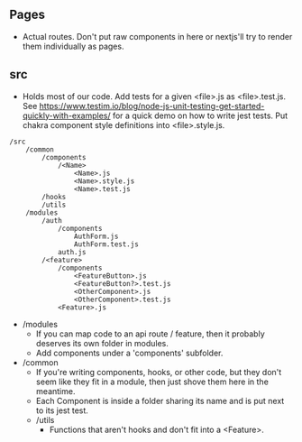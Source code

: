 ## Pages
* Actual routes. Don't put raw components in here or nextjs'll try to render them individually as pages.

## src
* Holds most of our code. Add tests for a given \<file\>.js as \<file\>.test.js. See https://www.testim.io/blog/node-js-unit-testing-get-started-quickly-with-examples/ for a quick demo on how to write jest tests. Put chakra component style definitions into \<file\>.style.js.
```
/src
    /common
        /components
            /<Name>
                <Name>.js
                <Name>.style.js
                <Name>.test.js
        /hooks
        /utils
    /modules
        /auth
            /components
                AuthForm.js
                AuthForm.test.js
            auth.js
        /<feature>
            /components
                <FeatureButton>.js
                <FeatureButton?>.test.js
                <OtherComponent>.js
                <OtherComponent>.test.js
            <Feature>.js
```

* /modules
    * If you can map code to an api route / feature, then it probably deserves its own folder in modules.
    * Add components under a 'components' subfolder.
* /common
    * If you're writing components, hooks, or other code, but they don't seem like they fit in a module, then just shove them here in the meantime. 
    * Each Component is inside a folder sharing its name and is put next to its jest test. 
    * /utils
        * Functions that aren't hooks and don't fit into a \<Feature\>.

